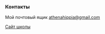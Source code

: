 ### Контакты

Мой почтовый ящик [athenahippia@gmail.com](mailto:athenahippia@gmail.com)

[Сайт школы](http://school7.beluo.ru)